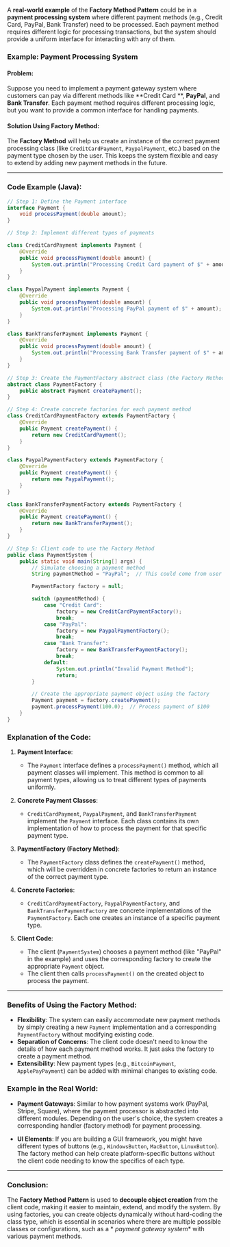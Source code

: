 A **real-world example** of the **Factory Method Pattern** could be in a **payment processing system** where different
payment methods (e.g., Credit Card, PayPal, Bank Transfer) need to be processed. Each payment method requires different
logic for processing transactions, but the system should provide a uniform interface for interacting with any of them.

### **Example: Payment Processing System**

#### **Problem**:

Suppose you need to implement a payment gateway system where customers can pay via different methods like **Credit Card
**, **PayPal**, and **Bank Transfer**. Each payment method requires different processing logic, but you want to provide
a common interface for handling payments.

#### **Solution Using Factory Method**:

The **Factory Method** will help us create an instance of the correct payment processing class (like
`CreditCardPayment`, `PaypalPayment`, etc.) based on the payment type chosen by the user. This keeps the system flexible
and easy to extend by adding new payment methods in the future.

---

### **Code Example** (Java):

```java
// Step 1: Define the Payment interface
interface Payment {
    void processPayment(double amount);
}

// Step 2: Implement different types of payments

class CreditCardPayment implements Payment {
    @Override
    public void processPayment(double amount) {
        System.out.println("Processing Credit Card payment of $" + amount);
    }
}

class PaypalPayment implements Payment {
    @Override
    public void processPayment(double amount) {
        System.out.println("Processing PayPal payment of $" + amount);
    }
}

class BankTransferPayment implements Payment {
    @Override
    public void processPayment(double amount) {
        System.out.println("Processing Bank Transfer payment of $" + amount);
    }
}

// Step 3: Create the PaymentFactory abstract class (the Factory Method)
abstract class PaymentFactory {
    public abstract Payment createPayment();
}

// Step 4: Create concrete factories for each payment method
class CreditCardPaymentFactory extends PaymentFactory {
    @Override
    public Payment createPayment() {
        return new CreditCardPayment();
    }
}

class PaypalPaymentFactory extends PaymentFactory {
    @Override
    public Payment createPayment() {
        return new PaypalPayment();
    }
}

class BankTransferPaymentFactory extends PaymentFactory {
    @Override
    public Payment createPayment() {
        return new BankTransferPayment();
    }
}

// Step 5: Client code to use the Factory Method
public class PaymentSystem {
    public static void main(String[] args) {
        // Simulate choosing a payment method
        String paymentMethod = "PayPal";  // This could come from user input, for example.

        PaymentFactory factory = null;

        switch (paymentMethod) {
            case "Credit Card":
                factory = new CreditCardPaymentFactory();
                break;
            case "PayPal":
                factory = new PaypalPaymentFactory();
                break;
            case "Bank Transfer":
                factory = new BankTransferPaymentFactory();
                break;
            default:
                System.out.println("Invalid Payment Method");
                return;
        }

        // Create the appropriate payment object using the factory
        Payment payment = factory.createPayment();
        payment.processPayment(100.0);  // Process payment of $100
    }
}
```

### **Explanation of the Code**:

1. **Payment Interface**:
    - The `Payment` interface defines a `processPayment()` method, which all payment classes will implement. This method
      is common to all payment types, allowing us to treat different types of payments uniformly.

2. **Concrete Payment Classes**:
    - `CreditCardPayment`, `PaypalPayment`, and `BankTransferPayment` implement the `Payment` interface. Each class
      contains its own implementation of how to process the payment for that specific payment type.

3. **PaymentFactory (Factory Method)**:
    - The `PaymentFactory` class defines the `createPayment()` method, which will be overridden in concrete factories to
      return an instance of the correct payment type.

4. **Concrete Factories**:
    - `CreditCardPaymentFactory`, `PaypalPaymentFactory`, and `BankTransferPaymentFactory` are concrete implementations
      of the `PaymentFactory`. Each one creates an instance of a specific payment type.

5. **Client Code**:
    - The client (`PaymentSystem`) chooses a payment method (like "PayPal" in the example) and uses the corresponding
      factory to create the appropriate `Payment` object.
    - The client then calls `processPayment()` on the created object to process the payment.

---

### **Benefits of Using the Factory Method**:

- **Flexibility**: The system can easily accommodate new payment methods by simply creating a new `Payment`
  implementation and a corresponding `PaymentFactory` without modifying existing code.
- **Separation of Concerns**: The client code doesn't need to know the details of how each payment method works. It just
  asks the factory to create a payment method.
- **Extensibility**: New payment types (e.g., `BitcoinPayment`, `ApplePayPayment`) can be added with minimal changes to
  existing code.

### **Example in the Real World**:

- **Payment Gateways**: Similar to how payment systems work (PayPal, Stripe, Square), where the payment processor is
  abstracted into different modules. Depending on the user's choice, the system creates a corresponding handler (factory
  method) for payment processing.

- **UI Elements**: If you are building a GUI framework, you might have different types of buttons (e.g.,
  `WindowsButton`, `MacButton`, `LinuxButton`). The factory method can help create platform-specific buttons without the
  client code needing to know the specifics of each type.

---

### **Conclusion**:

The **Factory Method Pattern** is used to **decouple object creation** from the client code, making it easier to
maintain, extend, and modify the system. By using factories, you can create objects dynamically without hard-coding the
class type, which is essential in scenarios where there are multiple possible classes or configurations, such as a *
*payment gateway system** with various payment methods.
